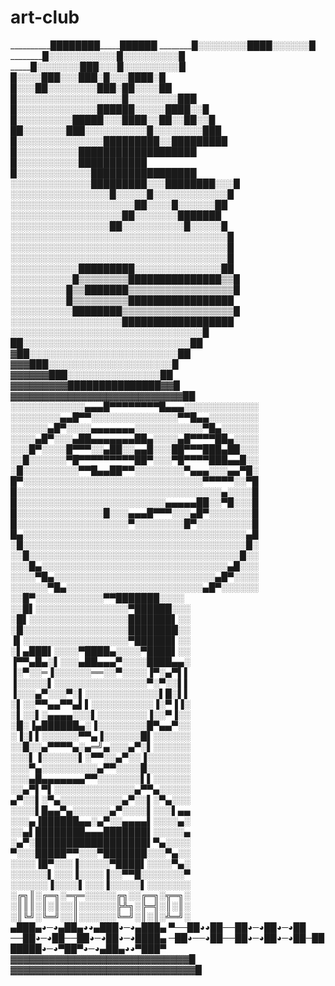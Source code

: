 # art-club
__________████████_____██████
_________█░░░░░░░░██_██░░░░░░█
________█░░░░░░░░░░░█░░░░░░░░░█
_______█░░░░░░░███░░░█░░░░░░░░░█
_______█░░░░███░░░███░█░░░████░█
______█░░░██░░░░░░░░███░██░░░░██
_____█░░░░░░░░░░░░░░░░░█░░░░░░░░███
____█░░░░░░░░░░░░░██████░░░░░████░░█
____█░░░░░░░░░█████░░░████░░██░░██░░█
___██░░░░░░░███░░░░░░░░░░█░░░░░░░░███
__█░░░░░░░░░░░░░░█████████░░█████████
_█░░░░░░░░░░█████_████___████_█████___█
_█░░░░░░░░░░█______█_███__█_____███_█___█
█░░░░░░░░░░░░█___████_████____██_██████
░░░░░░░░░░░░░█████████░░░████████░░░█
░░░░░░░░░░░░░░░░█░░░░░█░░░░░░░░░░░░█
░░░░░░░░░░░░░░░░░░░░██░░░░█░░░░░░██
░░░░░░░░░░░░░░░░░░██░░░░░░░███████
░░░░░░░░░░░░░░░░██░░░░░░░░░░█░░░░░█
░░░░░░░░░░░░░░░░░░░░░░░░░░░░░░░░░░░█
░░░░░░░░░░░░░░░░░░░░░░░░░░░░░░░░░░░█
░░░░░░░░░░░░░░░░░░░░░░░░░░░░░░░░░░░█
░░░░░░░░░░░█████████░░░░░░░░░░░░░░██
░░░░░░░░░░█▒▒▒▒▒▒▒▒███████████████▒▒█
░░░░░░░░░█▒▒███████▒▒▒▒▒▒▒▒▒▒▒▒▒▒▒▒▒█
░░░░░░░░░█▒▒▒▒▒▒▒▒▒█████████████████
░░░░░░░░░░████████▒▒▒▒▒▒▒▒▒▒▒▒▒▒▒▒▒▒█
░░░░░░░░░░░░░░░░░░██████████████████
░░░░░░░░░░░░░░░░░░░░░░░░░░░░░░░█
██░░░░░░░░░░░░░░░░░░░░░░░░░░░██
▓██░░░░░░░░░░░░░░░░░░░░░░░░██
▓▓▓███░░░░░░░░░░░░░░░░░░░░█
▓▓▓▓▓▓███░░░░░░░░░░░░░░░██
▓▓▓▓▓▓▓▓▓███████████████▓▓█
▓▓▓▓▓▓▓▓▓▓▓▓▓▓▓▓▓▓▓▓▓▓▓▓▓▓▓██
░░░░░░░░░░░░▄▄▄█▀▀▀▀▀▀▀▀█▄▄▄░░░░░░░░░░░░
░░░░░░░░▄▄█▀▀░░░░░░░░░░░░░░▀▀█▄▄░░░░░░░░
░░░░░░▄█▀░░░░▄▄▄▄▄▄▄░░░░░░░░░░░▀█▄░░░░░░
░░░░▄█▀░░░▄██▄▄▄▄▄▄▄██▄░░░░▄█▀▀▀▀██▄░░░░
░░░█▀░░░░█▀▀▀░░▄██░░▄▄█░░░██▀▀▀███▄██░░░
░░█░░░░░░▀█▀▀▀▀▀▀▀▀▀██▀░░░▀█▀▀▀▀███▄▄█░░
░█░░░░░░░░░▀▀█▄▄██▀▀░░░░░░░░▀▄▄▄░░░▄▄▀█░
█▀░░░░░░░░░░░░░░░░░░░░░░░░░░░░░▀▀▀▀▀░░▀█
█░░░░░░░░░░░░░░░░░░░░░░░░░░░░░░░░░▄░░░░█
█░░░░░░░░░░░░░░░░░░░░░░░░▄▄▄▄▄██░░▀█░░░█
█░░░░░░░░░░░░░░█░░░▄▄▄█▀▀▀░░░▄█▀░░░░░░░█
█░░░░░░░░░░░░░░░░░░▀░░░░░░░░█▀░░░░░░░░░█
█▄░░░░░░░░░░░░░░░░░░░░░░░░░░░░░░░░░░░░▄█
░█░░░░░░░░░░░░░░░░░░░░░░░░░░░░░░░░░░░░█░
░░█░░░░░░░░░░░░░░░░░░░░░░░░░░░░░░░░░░█░░
░░░█▄░░░░░░░░░░░░░░░░░░░░░░░░░░░░░░▄█░░░
░░░░▀█▄░░░░░░░░░░░░░░░░░░░░░░░░░░▄█▀░░░░
░░░░░░▀█▄░░░░░░░░░░░░░░░░░░░░░░▄█▀░░░░░░
░░█▀░░░░░░░░░░░▀▀███████░░░░ 
░░█▌░░░░░░░░░░░░░░░▀██████░░░ 
░█▌░░░░░░░░░░░░░░░░███████▌░░ 
░█░░░░░░░░░░░░░░░░░████████░░ 
▐▌░░░░░░░░░░░░░░░░░▀██████▌░░ 
░▌▄███▌░░░░▀████▄░░░░▀████▌░░ 
▐▀▀▄█▄░▌░░░▄██▄▄▄▀░░░░████▄▄░ 
▐░▀░░═▐░░░░░░══░░▀░░░░▐▀░▄▀▌▌ 
▐░░░░░▌░░░░░░░░░░░░░░░▀░▀░░▌▌ 
▐░░░▄▀░░░▀░▌░░░░░░░░░░░░▌█░▌▌ 
░▌░░▀▀▄▄▀▀▄▌▌░░░░░░░░░░▐░▀▐▐░ 
░▌░░▌░▄▄▄▄░░░▌░░░░░░░░▐░░▀▐░░ 
░█░▐▄██████▄░▐░░░░░░░░█▀▄▄▀░░ 
░▐░▌▌░░░░░░▀▀▄▐░░░░░░█▌░░░░░░ 
░░█░░▄▀▀▀▀▄░▄═╝▄░░░▄▀░▌░░░░░░ 
░░░▌▐░░░░░░▌░▀▀░░▄▀░░▐░░░░░░░ 
░░░▀▄░░░░░░░░░▄▀▀░░░░█░░░░░░░ 
░░░▄█▄▄▄▄▄▄▄▀▀░░░░░░░▌▌░░░░░░ 
░░▄▀▌▀▌░░░░░░░░░░░░░▄▀▀▄░░░░░ 
▄▀░░▌░▀▄░░░░░░░░░░▄▀░░▌░▀▄░░░ 
░░░░▌█▄▄▀▄░░░░░░▄▀░░░░▌░░░▌▄▄ 
░░░▄▐██████▄▄░▄▀░░▄▄▄▄▌░░░░▄░ 
░░▄▌████████▄▄▄███████▌░░░░░▄ 
░▄▀░██████████████████▌▀▄░░░░ 
▀░░░█████▀▀░░░▀███████░░░▀▄░░ 
░░░░▐█▀░░░▐░░░░░▀████▌░░░░▀▄░ 
░░░░░░▌░░░▐░░░░▐░░▀▀█░░░░░░░▀ 
░░░░░░▐░░░░▌░░░▐░░░░░▌░░░░░░░ 
░╔╗║░╔═╗░═╦═░░░░░╔╗░░╔═╗░╦═╗░ 
░║║║░║░║░░║░░░░░░╠╩╗░╠═╣░║░║░ 
░║╚╝░╚═╝░░║░░░░░░╚═╝░║░║░╩═╝░
▄███▄◕─◕▄██▄◕◕▄███◕─◕▄███▄
▀──██◕◕██──██◕─◕██◕─◕██
──██◕─◕██──██◕─◕██◕─◕████▄
─██◕──◕██──██◕─◕██◕─◕██─██
█████◕─◕▀██▀◕─◕▄██▄◕◕▀███▀
▓▓▓▓▓▓▓▓▓▓▓▓▓▓▓▓▓▓▓▓▓▓▓▓▓▓▓▓█
▓▓▓▓▓▓▓▓▓▓▓▓▓▓▓▓▓▓▓▓▓▓▓▓▓▓▓▓▓█
